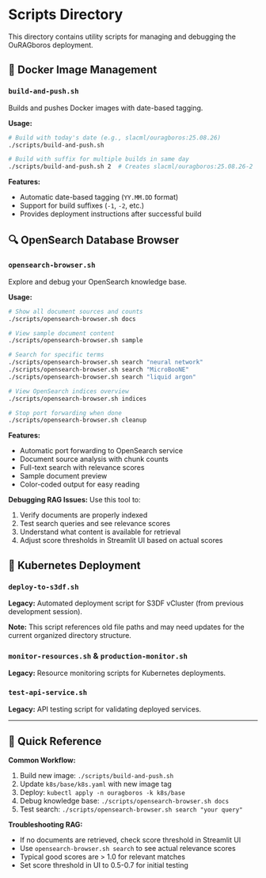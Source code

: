 # Scripts Directory

This directory contains utility scripts for managing and debugging the OuRAGboros deployment.

## 🐳 Docker Image Management

### `build-and-push.sh`

Builds and pushes Docker images with date-based tagging.

**Usage:**
```bash
# Build with today's date (e.g., slacml/ouragboros:25.08.26)
./scripts/build-and-push.sh

# Build with suffix for multiple builds in same day
./scripts/build-and-push.sh 2  # Creates slacml/ouragboros:25.08.26-2
```

**Features:**
- Automatic date-based tagging (`YY.MM.DD` format)
- Support for build suffixes (`-1`, `-2`, etc.)
- Provides deployment instructions after successful build

## 🔍 OpenSearch Database Browser

### `opensearch-browser.sh`

Explore and debug your OpenSearch knowledge base.

**Usage:**
```bash
# Show all document sources and counts
./scripts/opensearch-browser.sh docs

# View sample document content
./scripts/opensearch-browser.sh sample  

# Search for specific terms
./scripts/opensearch-browser.sh search "neural network"
./scripts/opensearch-browser.sh search "MicroBooNE"
./scripts/opensearch-browser.sh search "liquid argon"

# View OpenSearch indices overview
./scripts/opensearch-browser.sh indices

# Stop port forwarding when done
./scripts/opensearch-browser.sh cleanup
```

**Features:**
- Automatic port forwarding to OpenSearch service
- Document source analysis with chunk counts
- Full-text search with relevance scores
- Sample document preview
- Color-coded output for easy reading

**Debugging RAG Issues:**
Use this tool to:
1. Verify documents are properly indexed
2. Test search queries and see relevance scores
3. Understand what content is available for retrieval
4. Adjust score thresholds in Streamlit UI based on actual scores

## 🚀 Kubernetes Deployment

### `deploy-to-s3df.sh`

**Legacy:** Automated deployment script for S3DF vCluster (from previous development session).

**Note:** This script references old file paths and may need updates for the current organized directory structure.

### `monitor-resources.sh` & `production-monitor.sh`

**Legacy:** Resource monitoring scripts for Kubernetes deployments.

### `test-api-service.sh`

**Legacy:** API testing script for validating deployed services.

---

## 📝 Quick Reference

**Common Workflow:**
1. Build new image: `./scripts/build-and-push.sh`
2. Update `k8s/base/k8s.yaml` with new image tag
3. Deploy: `kubectl apply -n ouragboros -k k8s/base`
4. Debug knowledge base: `./scripts/opensearch-browser.sh docs`
5. Test search: `./scripts/opensearch-browser.sh search "your query"`

**Troubleshooting RAG:**
- If no documents are retrieved, check score threshold in Streamlit UI
- Use `opensearch-browser.sh search` to see actual relevance scores
- Typical good scores are > 1.0 for relevant matches
- Set score threshold in UI to 0.5-0.7 for initial testing
